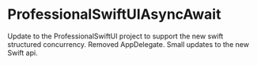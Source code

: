 # ProfessionalSwiftUIAsyncAwait
Update to the ProfessionalSwiftUI project to support the new swift structured concurrency. Removed AppDelegate. Small updates to the new Swift api.
